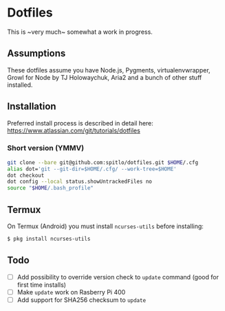 # Dotfiles

This is ~very much~ somewhat a work in progress.

## Assumptions

These dotfiles assume you have Node.js, Pygments, virtualenvwrapper, Growl for Node by TJ Holowaychuk, Aria2 and a bunch of other stuff installed.

## Installation

Preferred install process is described in detail here:
https://www.atlassian.com/git/tutorials/dotfiles

### Short version (YMMV)
```bash
git clone --bare git@github.com:spitlo/dotfiles.git $HOME/.cfg
alias dot='git --git-dir=$HOME/.cfg/ --work-tree=$HOME'
dot checkout
dot config --local status.showUntrackedFiles no
source "$HOME/.bash_profile"
```

## Termux

On Termux (Android) you must install `ncurses-utils` before installing:

```bash
$ pkg install ncurses-utils
```

## Todo

- [ ] Add possibility to override version check to `update` command (good for first time installs)
- [ ] Make `update` work on Rasberry Pi 400
- [ ] Add support for SHA256 checksum to `update`
